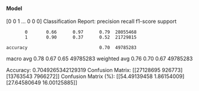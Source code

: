 #### Model
[0 0 1 ... 0 0 0]
Classification Report:
              precision    recall  f1-score   support

           0       0.66      0.97      0.79  28055468
           1       0.90      0.37      0.52  21729815

    accuracy                           0.70  49785283
   macro avg       0.78      0.67      0.65  49785283
weighted avg       0.76      0.70      0.67  49785283

Accuracy: 0.7049265342129319
Confusion Matrix:
[[27128695   926773]
 [13763543  7966272]]
Confusion Matrix (%):
[[54.49139458  1.86154009]
 [27.64580649 16.00125885]]

